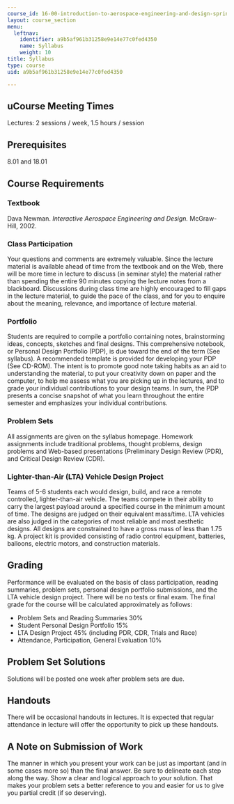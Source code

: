 ```yaml
---
course_id: 16-00-introduction-to-aerospace-engineering-and-design-spring-2003
layout: course_section
menu:
  leftnav:
    identifier: a9b5af961b31258e9e14e77c0fed4350
    name: Syllabus
    weight: 10
title: Syllabus
type: course
uid: a9b5af961b31258e9e14e77c0fed4350

---
```


uCourse Meeting Times
---------------------

Lectures: 2 sessions / week, 1.5 hours / session

Prerequisites
-------------

8.01 and 18.01

Course Requirements
-------------------

### Textbook

Dava Newman. _Interactive Aerospace Engineering and Design._ McGraw-Hill, 2002.

### Class Participation

Your questions and comments are extremely valuable. Since the lecture material is available ahead of time from the textbook and on the Web, there will be more time in lecture to discuss (in seminar style) the material rather than spending the entire 90 minutes copying the lecture notes from a blackboard. Discussions during class time are highly encouraged to fill gaps in the lecture material, to guide the pace of the class, and for you to enquire about the meaning, relevance, and importance of lecture material.

### Portfolio

Students are required to compile a portfolio containing notes, brainstorming ideas, concepts, sketches and final designs. This comprehensive notebook, or Personal Design Portfolio (PDP), is due toward the end of the term (See syllabus). A recommended template is provided for developing your PDP (See CD-ROM). The intent is to promote good note taking habits as an aid to understanding the material, to put your creativity down on paper and the computer, to help me assess what you are picking up in the lectures, and to grade your individual contributions to your design teams. In sum, the PDP presents a concise snapshot of what you learn throughout the entire semester and emphasizes your individual contributions.

### Problem Sets

All assignments are given on the syllabus homepage. Homework assignments include traditional problems, thought problems, design problems and Web-based presentations (Preliminary Design Review (PDR), and Critical Design Review (CDR).

### Lighter-than-Air (LTA) Vehicle Design Project

Teams of 5-6 students each would design, build, and race a remote controlled, lighter-than-air vehicle. The teams compete in their ability to carry the largest payload around a specified course in the minimum amount of time. The designs are judged on their equivalent mass/time. LTA vehicles are also judged in the categories of most reliable and most aesthetic designs. All designs are constrained to have a gross mass of less than 1.75 kg. A project kit is provided consisting of radio control equipment, batteries, balloons, electric motors, and construction materials.

Grading
-------

Performance will be evaluated on the basis of class participation, reading summaries, problem sets, personal design portfolio submissions, and the LTA vehicle design project. There will be no tests or final exam. The final grade for the course will be calculated approximately as follows:

*   Problem Sets and Reading Summaries 30%
*   Student Personal Design Portfolio 15%
*   LTA Design Project 45% (including PDR, CDR, Trials and Race)
*   Attendance, Participation, General Evaluation 10%

Problem Set Solutions
---------------------

Solutions will be posted one week after problem sets are due.

Handouts
--------

There will be occasional handouts in lectures. It is expected that regular attendance in lecture will offer the opportunity to pick up these handouts.

A Note on Submission of Work
----------------------------

The manner in which you present your work can be just as important (and in some cases more so) than the final answer. Be sure to delineate each step along the way. Show a clear and logical approach to your solution. That makes your problem sets a better reference to you and easier for us to give you partial credit (if so deserving).